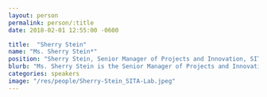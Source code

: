 ```yaml
---
layout: person
permalink: person/:title
date: 2018-02-01 12:55:00 -0600

title:  "Sherry Stein"
name: "Ms. Sherry Stein*"
position: "Sherry Stein, Senior Manager of Projects and Innovation, SITA Lab"
blurb: "Ms. Sherry Stein is the Senior Manager of Projects and Innovation at SITA Lab"
categories: speakers
image: "/res/people/Sherry-Stein_SITA-Lab.jpeg"
---
```

